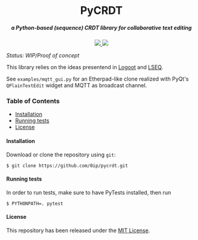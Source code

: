 <div align="center">
    <h1>PyCRDT</h1>
    <h5>a Python-based (sequence) CRDT library for collaborative text editing</h5>
</div>

<div align="center">
    <a href="https://travis-ci.org/0ip/pycrdt">
        <img src="https://img.shields.io/travis/0ip/pycrdt.svg?style=flat-square">
    </a>
    <a href='http://boilpy.readthedocs.io/en/latest/?badge=latest'>
        <img src='https://readthedocs.org/projects/pycrdt/badge/?style=flat-square&version=latest'/>
    </a>
</div>

_Status: WIP/Proof of concept_

This library relies on the ideas presentend in [Logoot](https://doi.org/10.1109%2FTPDS.2009.173) and [LSEQ](https://doi.org/10.1145%2F2494266.2494278).

See `examples/mqtt_gui.py` for an Etherpad-like clone realized with PyQt's `QPlainTextEdit` widget and MQTT as broadcast channel.

### Table of Contents
* [Installation](#installation)
* [Running tests](#tests)
* [License](#license)

#### Installation
Download or clone the repository using `git`:

```console
$ git clone https://github.com/0ip/pycrdt.git
```

#### Running tests

In order to run tests, make sure to have PyTests installed, then run

```console
$ PYTHONPATH=. pytest
```


#### License
This repository has been released under the [MIT License](LICENSE).